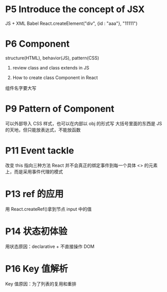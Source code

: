 # P5 Introduce the concept of JSX

JS + XML
Babel
React.createElement("div", {id : "aaa"}, "11111")

# P6 Component

structure(HTML), behavior(JS), pattern(CSS)

1. review class and class extends in JS

2. How to create class Component in React

组件名字要大写

# P9 Pattern of Component

可以外部导入 CSS 样式，也可以在内部以 obj 的形式写
大括号里面的东西是 JS 的天地，但只能放表达式，不能放函数

# P11 Event tackle

改变 this 指向三种方法
React 并不会真正的绑定事件到每一个具体 <> 的元素上，而是采用事件代理的模式

# P13 ref 的应用

用 React.createRef()拿到节点 input 中的值

# P14 状态初体验

用状态原因：declarative + 不直接操作 DOM

# P16 Key 值解析

Key 值原因：为了列表的复用和重排
